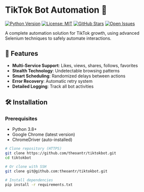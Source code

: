 # TikTok Bot Automation 🤖

[![Python Version](https://img.shields.io/badge/python-3.8+-blue?logo=python&logoColor=white)](https://python.org)
[![License: MIT](https://img.shields.io/badge/license-MIT-green.svg)](https://opensource.org/licenses/MIT)
[![GitHub Stars](https://img.shields.io/github/stars/theoantr/tiktokbot?style=social)](https://github.com/theoantr/tiktokbot/stargazers)
[![Open Issues](https://img.shields.io/github/issues/theoantr/tiktokbot)](https://github.com/theoantr/tiktokbot/issues)

A complete automation solution for TikTok growth, using advanced Selenium techniques to safely automate interactions.

## 🌟 Features
- **Multi-Service Support**: Likes, views, shares, follows, favorites
- **Stealth Technology**: Undetectable browsing patterns
- **Smart Scheduling**: Randomized delays between actions
- **Error Recovery**: Automatic retry system
- **Detailed Logging**: Track all bot activities

## 🛠 Installation

### Prerequisites
- Python 3.8+
- Google Chrome (latest version)
- ChromeDriver (auto-installed)

```bash
# Clone repository (HTTPS)
git clone https://github.com/theoantr/tiktokbot.git
cd tiktokbot

# Or clone with SSH
git clone git@github.com:theoantr/tiktokbot.git

# Install dependencies
pip install -r requirements.txt
